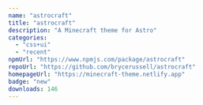 ```yaml
---
name: "astrocraft"
title: "astrocraft"
description: "A Minecraft theme for Astro"
categories:
  - "css+ui"
  - "recent"
npmUrl: "https://www.npmjs.com/package/astrocraft"
repoUrl: "https://github.com/brycerussell/astrocraft"
homepageUrl: "https://minecraft-theme.netlify.app"
badge: "new"
downloads: 146
---
```

